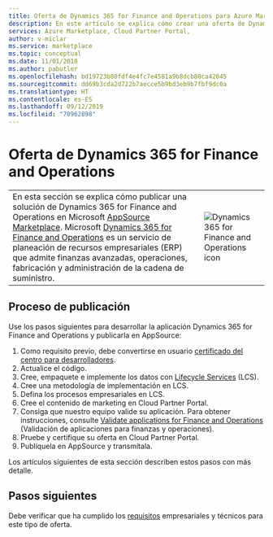 ```yaml
---
title: Oferta de Dynamics 365 for Finance and Operations para Azure Marketplace
description: En este artículo se explica cómo crear una oferta de Dynamics 365 for Finance and Operations en Cloud Partner Portal.
services: Azure Marketplace, Cloud Partner Portal,
author: v-miclar
ms.service: marketplace
ms.topic: conceptual
ms.date: 11/01/2018
ms.author: pabutler
ms.openlocfilehash: bd19723b80fdf4e4fc7e4581a9b8dcb80ca42045
ms.sourcegitcommit: dd69b3cda2d722b7aecce5b9bd3eb9b7fbf9dc0a
ms.translationtype: HT
ms.contentlocale: es-ES
ms.lasthandoff: 09/12/2019
ms.locfileid: "70962898"
---
```

# <a name="dynamics-365-for-finance-and-operations-offer"></a>Oferta de Dynamics 365 for Finance and Operations

<table> <tr> <td>En esta sección se explica cómo publicar una solución de Dynamics 365 for Finance and Operations en Microsoft <a href="https://appsource.microsoft.com">AppSource Marketplace</a>. Microsoft <a href="https://dynamics.microsoft.com/finance-and-operations">Dynamics 365 for Finance and Operations</a> es un servicio de planeación de recursos empresariales (ERP) que admite finanzas avanzadas, operaciones, fabricación y administración de la cadena de suministro. </td> <td><img src="./media/publish_d365_new_offer/dynfinance-icon1.png"  alt="Dynamics 365 for Finance and Operations icon" /></td> </tr> </table>


## <a name="publishing-process"></a>Proceso de publicación

Use los pasos siguientes para desarrollar la aplicación Dynamics 365 for Finance and Operations y publicarla en AppSource:

1. Como requisito previo, debe convertirse en usuario [certificado del centro para desarrolladores](https://dev.windows.com/registration?accountProgram=Azure).
2. Actualice el código.
3. Cree, empaquete e implemente los datos con [Lifecycle Services](https://docs.microsoft.com/dynamics365/unified-operations/dev-itpro/lifecycle-services/lcs) (LCS).
4. Cree una metodología de implementación en LCS.
5. Defina los procesos empresariales en LCS.
6. Cree el contenido de marketing en Cloud Partner Portal.
7.  Consiga que nuestro equipo valide su aplicación. Para obtener instrucciones, consulte [Validate applications for Finance and Operations](https://docs.microsoft.com/dynamics365/operations/dev-itpro/lcs-solutions/app-validation-lcs-solutions) (Validación de aplicaciones para finanzas y operaciones).
8. Pruebe y certifique su oferta en Cloud Partner Portal.
9.  Publíquela en AppSource y transmítala.

Los artículos siguientes de esta sección describen estos pasos con más detalle.


## <a name="next-steps"></a>Pasos siguientes

Debe verificar que ha cumplido los [requisitos](./pre-requisites.md) empresariales y técnicos para este tipo de oferta.

